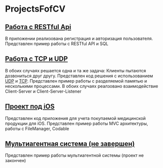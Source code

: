 # ProjectsFofCV
## [Работа с RESTful Api](https://github.com/MaxTro91627/ProjectsFofCV/tree/main/jwtappdem)
В приложении реализована регистрация и авторизация пользователя.
Представлен пример работы с RESTful API и SQL
## [Работа с TCP и UDP](https://github.com/MaxTro91627/ProjectsFofCV/tree/main/TCP%3AUDP)
В обоих случаях решается одна и та же задача: 
  Клиенты пытаются дозвониться друг другу. 
Представлен код решения с использованием [UDP](https://github.com/MaxTro91627/ProjectsFofCV/tree/main/TCP%3AUDP/UDP) и [TCP](https://github.com/MaxTro91627/ProjectsFofCV/tree/main/TCP%3AUDP/TCP).
Представлен пример работы с разделяемой памятью и несколькими процессами. 
В обоих случаях реалзовано взаимодействие Client-Server и Client-Server-Listener
## [Проект под iOS](https://github.com/MaxTro91627/ProjectsFofCV/tree/main/PillBox)
Представлен код приложения для учета покупаемой медицинской продукции для iOS. 
Представлен пример работы MVC архитектуры, работы с FileManager, Codable
## [Мультиагентная система (не завершен)](https://github.com/MaxTro91627/ProjectsFofCV/tree/main/Мультиагент%20(не%20закончено))
Представлен пример работы мультиагентной системы (проект не закончен)
